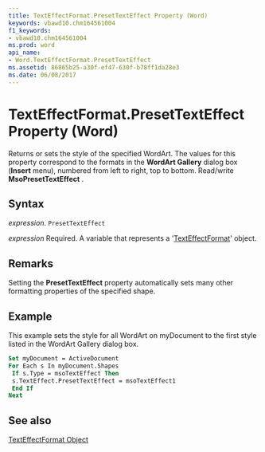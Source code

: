 ```yaml
---
title: TextEffectFormat.PresetTextEffect Property (Word)
keywords: vbawd10.chm164561004
f1_keywords:
- vbawd10.chm164561004
ms.prod: word
api_name:
- Word.TextEffectFormat.PresetTextEffect
ms.assetid: 86865b25-a30f-ef47-630f-b78ff1da28e3
ms.date: 06/08/2017
---
```



# TextEffectFormat.PresetTextEffect Property (Word)

Returns or sets the style of the specified WordArt. The values for this property correspond to the formats in the  **WordArt Gallery** dialog box (**Insert** menu), numbered from left to right, top to bottom. Read/write **MsoPresetTextEffect** .


## Syntax

 _expression_. `PresetTextEffect`

 _expression_ Required. A variable that represents a '[TextEffectFormat](Word.TextEffectFormat.md)' object.


## Remarks

Setting the  **PresetTextEffect** property automatically sets many other formatting properties of the specified shape.


## Example

This example sets the style for all WordArt on myDocument to the first style listed in the WordArt Gallery dialog box.


```vb
Set myDocument = ActiveDocument 
For Each s In myDocument.Shapes 
 If s.Type = msoTextEffect Then 
 s.TextEffect.PresetTextEffect = msoTextEffect1 
 End If 
Next
```


## See also


[TextEffectFormat Object](Word.TextEffectFormat.md)

